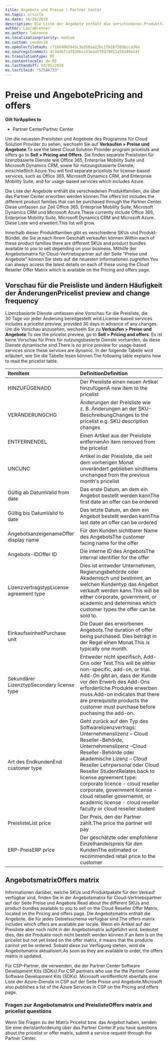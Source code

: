 ```yaml
---
title: Angebote und Preise | Partner Center
ms.topic: article
ms.date: 10/29/2018
description: Die Liste der Angebote enthält die verschiedenen Produktfamilien, die über das Partner Center und die Preisinformationen erworben werden können.
author: LauraBrenner
ms.author: labrenne
ms.localizationpriority: medium
ms.custom: seodec18
ms.openlocfilehash: c71bbd0b5945c3e958aa22bc1fb1b7589bcca36a
ms.sourcegitcommit: 4c34d6fcaf020bcc53eaa5f0379011a56149a14f
ms.translationtype: MT
ms.contentlocale: de-DE
ms.lasthandoff: 03/05/2019
ms.locfileid: "57586733"
---
```

# <a name="pricing-and-offers"></a><span data-ttu-id="ea302-103">Preise und Angebote</span><span class="sxs-lookup"><span data-stu-id="ea302-103">Pricing and offers</span></span>

<span data-ttu-id="ea302-104">**Gilt für**</span><span class="sxs-lookup"><span data-stu-id="ea302-104">**Applies to**</span></span>

-  <span data-ttu-id="ea302-105">Partner Center</span><span class="sxs-lookup"><span data-stu-id="ea302-105">Partner Center</span></span>

<span data-ttu-id="ea302-106">Um die neuesten Preislisten und Angebote des Programms für Cloud Solution Provider zu sehen, wechseln Sie auf **Verkaufen > Preise und Angebote**.</span><span class="sxs-lookup"><span data-stu-id="ea302-106">To see the latest Cloud Solution Provider program pricelists and offers go to **Sell > Pricing and Offers**.</span></span> <span data-ttu-id="ea302-107">Sie finden separate Preislisten für lizenzbasierte Dienste wie Office 365, Enterprise Mobility Suite und Microsoft Dynamics CRM, sowie für nutzungsbasierte Dienste, einschließlich Azure.</span><span class="sxs-lookup"><span data-stu-id="ea302-107">You will find separate pricelists for license-based services, such as Office 365, Microsoft Dynamics CRM, and Enterprise Mobility Suite, and for usage-based services which includes Azure.</span></span> 

<span data-ttu-id="ea302-108">Die Liste der Angebote enthält die verschiedenen Produktfamilien, die über das Partner Center erworben werden können.</span><span class="sxs-lookup"><span data-stu-id="ea302-108">The offers list includes the different product families that can be purchased through the Partner Center.</span></span> <span data-ttu-id="ea302-109">Diese umfassen zur Zeit Office 365, Enterprise Mobility Suite, Microsoft Dynamics CRM und Microsoft Azure.</span><span class="sxs-lookup"><span data-stu-id="ea302-109">These currently include Office 365, Enterprise Mobility Suite, Microsoft Dynamics CRM and Microsoft Azure.</span></span> <span data-ttu-id="ea302-110">Diese Liste wird erweitert.</span><span class="sxs-lookup"><span data-stu-id="ea302-110">This list will grow.</span></span>

<span data-ttu-id="ea302-111">Innerhalb dieser Produktfamilien gibt es verschiedene SKUs und Produkt-Bündel, die Sie je nach Ihrem Geschäft verkaufen können.</span><span class="sxs-lookup"><span data-stu-id="ea302-111">Within each of these product families there are different SKUs and product bundles available to you to sell depending on your business.</span></span> <span data-ttu-id="ea302-112">Mithilfe der Angebotsmatrix für Cloud-Vertriebspartner auf der Seite "Preise und Angebote" können Sie stets auf die neuesten Informationen zugreifen.</span><span class="sxs-lookup"><span data-stu-id="ea302-112">You can always access the latest details on each of these using the Cloud Reseller Offer Matrix which is available on the Pricing and offers page.</span></span>

## <a name="pricelist-preview-and-change-frequency"></a><span data-ttu-id="ea302-113">Vorschau für die Preisliste und ändern Häufigkeit der Änderungen</span><span class="sxs-lookup"><span data-stu-id="ea302-113">Pricelist preview and change frequency</span></span> 

<span data-ttu-id="ea302-114">Lizenzbasierte Dienste umfassen eine Vorschau für die Preisliste, die 30 Tage vor jeder Änderung bereitgestellt wird.</span><span class="sxs-lookup"><span data-stu-id="ea302-114">License-based services includes a pricelist preview, provided 30 days in advance of any changes.</span></span> <span data-ttu-id="ea302-115">Um die Vorschau anzusehen, wechseln Sie zu **Verkaufen > Preise und Angebote**.</span><span class="sxs-lookup"><span data-stu-id="ea302-115">To see the pricelist preview, go to **Sell > Pricing and offers**.</span></span> <span data-ttu-id="ea302-116">Es ist keine Vorschau für Preis für nutzungsbasierte Dienste vorhanden, da diese Dienste dynamische sind.</span><span class="sxs-lookup"><span data-stu-id="ea302-116">There is no price preview for usage-based services since these services are dynamic.</span></span> <span data-ttu-id="ea302-117">In der folgende Tabelle wird erläutert, wie Sie die Tabelle lesen können.</span><span class="sxs-lookup"><span data-stu-id="ea302-117">The following table explains how to read the pricelist table.</span></span>

|<span data-ttu-id="ea302-118">**Item**</span><span class="sxs-lookup"><span data-stu-id="ea302-118">**Item**</span></span>        |<span data-ttu-id="ea302-119">**Definition**</span><span class="sxs-lookup"><span data-stu-id="ea302-119">**Definition**</span></span>      |
|:-----------   |:-----------   |
|<span data-ttu-id="ea302-120">HINZUFÜGEN</span><span class="sxs-lookup"><span data-stu-id="ea302-120">ADD</span></span>   |<span data-ttu-id="ea302-121">Der Preisliste einen neuen Artikel hinzufügen</span><span class="sxs-lookup"><span data-stu-id="ea302-121">A new item to the pricelist</span></span>|
|<span data-ttu-id="ea302-122">VERÄNDERUNG</span><span class="sxs-lookup"><span data-stu-id="ea302-122">CHG</span></span>   |<span data-ttu-id="ea302-123">Änderungen der Preisliste wie z. B. Änderungen an der SKU-Beschreibung</span><span class="sxs-lookup"><span data-stu-id="ea302-123">Changes to the pricelist e.g. SKU description changes</span></span>|
|<span data-ttu-id="ea302-124">ENTFERNEN</span><span class="sxs-lookup"><span data-stu-id="ea302-124">DEL</span></span>   |<span data-ttu-id="ea302-125">Einen Artikel aus der Preisliste entfernen</span><span class="sxs-lookup"><span data-stu-id="ea302-125">An item removed from the pricelist</span></span>|
|<span data-ttu-id="ea302-126">UNC</span><span class="sxs-lookup"><span data-stu-id="ea302-126">UNC</span></span>   |<span data-ttu-id="ea302-127">Artikel in der Preisliste, die seit dem vorherigen Monat unverändert geblieben sind</span><span class="sxs-lookup"><span data-stu-id="ea302-127">Items unchanged from the previous month's pricelist</span></span>   |
|<span data-ttu-id="ea302-128">Gültig ab Datum</span><span class="sxs-lookup"><span data-stu-id="ea302-128">Valid from date</span></span>   |<span data-ttu-id="ea302-129">Das erste Datum, an dem ein Angebot bestellt werden kann</span><span class="sxs-lookup"><span data-stu-id="ea302-129">The first date an offer can be ordered</span></span>    |
|<span data-ttu-id="ea302-130">Gültig bis Datum</span><span class="sxs-lookup"><span data-stu-id="ea302-130">Valid to date</span></span>   |<span data-ttu-id="ea302-131">Das letzte Datum, an dem ein Angebot bestellt werden kann</span><span class="sxs-lookup"><span data-stu-id="ea302-131">The last date an offer can be ordered</span></span>   |
|<span data-ttu-id="ea302-132">Angebotsanzeigename</span><span class="sxs-lookup"><span data-stu-id="ea302-132">Offer display name</span></span>   |<span data-ttu-id="ea302-133">Für den Kunden sichtbarer Name des Angebots</span><span class="sxs-lookup"><span data-stu-id="ea302-133">The customer facing name for the offer</span></span>   |
|<span data-ttu-id="ea302-134">Angebots-ID</span><span class="sxs-lookup"><span data-stu-id="ea302-134">Offer ID</span></span>   |<span data-ttu-id="ea302-135">Die interne ID des Angebots</span><span class="sxs-lookup"><span data-stu-id="ea302-135">The internal identifier for the offer</span></span>   |
|<span data-ttu-id="ea302-136">Lizenzvertragstyp</span><span class="sxs-lookup"><span data-stu-id="ea302-136">License agreement type</span></span>   |<span data-ttu-id="ea302-137">Dies ist entweder Unternehmen, Regierungsbehörde oder Akademisch und bestimmt, an welchen Kundentyp das Angebot verkauft werden kann.</span><span class="sxs-lookup"><span data-stu-id="ea302-137">This will be either corporate, government, or academic and determines which customer types the offer can be sold to.</span></span>|
|<span data-ttu-id="ea302-138">Einkaufseinheit</span><span class="sxs-lookup"><span data-stu-id="ea302-138">Purchase unit</span></span>   |<span data-ttu-id="ea302-139">Die Dauer des erworbenen Angebots.</span><span class="sxs-lookup"><span data-stu-id="ea302-139">The duration of offer being purchased.</span></span> <span data-ttu-id="ea302-140">Dies beträgt in der Regel einen Monat.</span><span class="sxs-lookup"><span data-stu-id="ea302-140">This is typically one month.</span></span>   |
|<span data-ttu-id="ea302-141">Sekundärer Lizenztyp</span><span class="sxs-lookup"><span data-stu-id="ea302-141">Secondary license type</span></span>   |<span data-ttu-id="ea302-142">Entweder nicht spezifisch, Add-Ons oder Test.</span><span class="sxs-lookup"><span data-stu-id="ea302-142">This will be either non-specific, add-on, or trial.</span></span> <span data-ttu-id="ea302-143">Add-On gibt an, dass der Kunde vor den Erwerb des Add-Ons erforderliche Produkte erwerben muss.</span><span class="sxs-lookup"><span data-stu-id="ea302-143">Add-on indicates that there are prerequisite products the customer must purchase before puchasing the add-on.</span></span>|
|<span data-ttu-id="ea302-144">Art des Endkunden</span><span class="sxs-lookup"><span data-stu-id="ea302-144">End customer type</span></span>   |<span data-ttu-id="ea302-145">Geht zurück auf den Typ des Softwarelizenzvertrags: Unternehmenslizenz – Cloud Reseller-Behörde, Unternehmenslizenz –Cloud Reseller-Behörde oder akademische Lizenz – Cloud Reseller Lehrpersonal oder Cloud Reseller Student</span><span class="sxs-lookup"><span data-stu-id="ea302-145">Relates back to license agreement type: corporate licence - cloud reseller corporate, government license - cloud relseller governemnt, or academic license - cloud reseller faculty or cloud reseller student</span></span>   |
|<span data-ttu-id="ea302-146">Preisliste</span><span class="sxs-lookup"><span data-stu-id="ea302-146">List price</span></span>   |<span data-ttu-id="ea302-147">Der Preis, den der Partner zahlt.</span><span class="sxs-lookup"><span data-stu-id="ea302-147">The price the partner will pay</span></span>   |
|<span data-ttu-id="ea302-148">ERP-Preis</span><span class="sxs-lookup"><span data-stu-id="ea302-148">ERP price</span></span>   |<span data-ttu-id="ea302-149">Der geschätzte oder empfohlene Einzelhandelspreis für den Kunden</span><span class="sxs-lookup"><span data-stu-id="ea302-149">The estimated or recommended retail price to the customer</span></span>   |

## <a name="offers-matrix"></a><span data-ttu-id="ea302-150">Angebotsmatrix</span><span class="sxs-lookup"><span data-stu-id="ea302-150">Offers matrix</span></span>

<span data-ttu-id="ea302-151">Informationen darüber, welche SKUs und Produktpakete für den Verkauf verfügbar sind, finden Sie in der Angebotsmatrix für Cloud-Vertriebspartner auf der Seite Preise und Angebote.</span><span class="sxs-lookup"><span data-stu-id="ea302-151">Read about the different SKUs and product bundles available to you to sell on the Cloud Reseller Offer Matrix, located on the Pricing and offers page.</span></span> <span data-ttu-id="ea302-152">Die Angebotsmatrix enthält die Angebote, die für jedes Gebietsschema verfügbar sind.</span><span class="sxs-lookup"><span data-stu-id="ea302-152">The offers matrix includes which offers are available per locale.</span></span> <span data-ttu-id="ea302-153">Wenn ein Artikel auf der Preisliste aber noch nicht in der Angebotsmatrix aufgeführt wird, bedeutet dies, das die Produkte noch nicht bestellt werden können.</span><span class="sxs-lookup"><span data-stu-id="ea302-153">If an item is on the pricelist but not yet listed on the offer matrix, it means that the products cannot yet be ordered.</span></span> <span data-ttu-id="ea302-154">Sobald diese zur Verfügung stehen, wird die Angebotsmatrix aktualisiert.</span><span class="sxs-lookup"><span data-stu-id="ea302-154">As soon as they are available to order, the offers matrix is updated.</span></span>

<span data-ttu-id="ea302-155">Für CSP-Partner, die verwenden, die der Partner Center Software Development Kits (SDKs).</span><span class="sxs-lookup"><span data-stu-id="ea302-155">For CSP partners who use the the Partner Center Software Development Kits (SDKs).</span></span> <span data-ttu-id="ea302-156">Microsoft veröffentlicht ebenfalls eine Liste der Azure-Dienste in CSP auf der Seite Preise und Angebote.</span><span class="sxs-lookup"><span data-stu-id="ea302-156">Microsoft also publishes a list of the Azure Services in CSP on the Pricing and offers page.</span></span>

### <a name="offers-matrix-and-pricelist-questions"></a><span data-ttu-id="ea302-157">Fragen zur Angebotsmatrix und Preisliste</span><span class="sxs-lookup"><span data-stu-id="ea302-157">Offers matrix and pricelist questions</span></span>

<span data-ttu-id="ea302-158">Wenn Sie Fragen zu der Matrix Pricelist bzw. das Angebot haben, senden Sie eine dienstanforderung über das Partner Center.</span><span class="sxs-lookup"><span data-stu-id="ea302-158">If you have questions about the pricelist or offer matrix, submit a service request through the Partner Center.</span></span>
